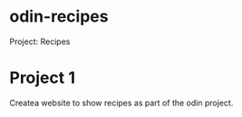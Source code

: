 # odin-recipes
Project: Recipes


# Project 1

Createa website to show recipes as part of the odin project.